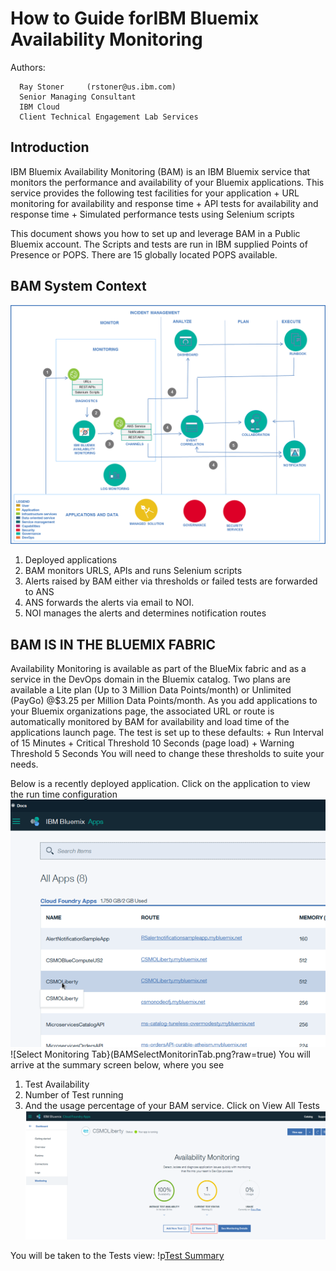 #  How to Guide forIBM Bluemix Availability Monitoring 
 

  Authors: 	
			
	  Ray Stoner	 (rstoner@us.ibm.com)
	  Senior Managing Consultant
	  IBM Cloud
	  Client Technical Engagement Lab Services

		
## Introduction
IBM Bluemix Availability Monitoring (BAM) is an IBM Bluemix service that monitors the performance and availability of your Bluemix applications. This service provides the following test facilities for your application
    + URL monitoring for availability and response time
    + API tests for availability and response time
    + Simulated performance tests using Selenium scripts

This document shows you how to set up and leverage BAM in a Public Bluemix account. 
The Scripts and tests are run in IBM supplied Points of Presence or POPS. There are 15 globally located POPS available.  
## BAM System Context
![BAM Context Diagram](BAMContext.png?raw=true)
1.	Deployed applications
2.	BAM monitors URLS, APIs and runs Selenium scripts
3.	Alerts raised by BAM either via thresholds or failed tests are forwarded to ANS
4.	ANS forwards the alerts via email to NOI. 
5.	NOI manages the alerts and determines notification routes

## BAM IS IN THE BLUEMIX FABRIC
Availability Monitoring is available as part of the BlueMix fabric and as a service in the DevOps domain in the Bluemix catalog. Two plans are available a Lite plan (Up to 3 Million Data Points/month) or Unlimited (PayGo) @$3.25 per Million Data Points/month.
As you add applications to your Bluemix organizations page, the associated URL or route is automatically monitored by BAM for availability and load time of the applications launch page. The test is set up to these defaults:
    + Run Interval of 15 Minutes
    + Critical Threshold 10 Seconds (page load)
    + Warning Threshold 5 Seconds 
    You will need to change these thresholds to suite your needs. 



Below is a recently deployed application. Click on the application to view the run time configuration
![Select Application](BAMSelectAppscr1.png?raw=true)
![Select Monitoring Tab}(BAMSelectMonitorinTab.png?raw=true)
You will arrive at the summary screen below, where you see
1.	Test Availability
2.	Number of Test running
3.	And the usage percentage of your BAM service. 
Click on View All Tests
![View all Tests](BAMViewAllTests.png?raw=true)

You will be taken to the Tests view:
!p[Test Summary](BAMtestSummary.png?raw=true)






